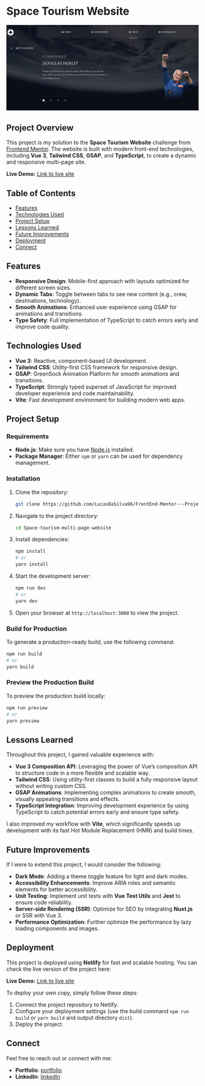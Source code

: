 # Space Tourism Website

![Design preview for the Space tourism website coding challenge](./public/shared/Space-tourism.png)

## Project Overview

This project is my solution to the **Space Tourism Website** challenge from [Frontend Mentor](https://www.frontendmentor.io/challenges/space-tourism-multipage-website-gRWj1URZ3). The website is built with modern front-end technologies, including **Vue 3**, **Tailwind CSS**, **GSAP**, and **TypeScript**, to create a dynamic and responsive multi-page site.

**Live Demo:** [Link to live site](your-live-site-link-here)

## Table of Contents

- [Features](#features)
- [Technologies Used](#technologies-used)
- [Project Setup](#project-setup)
- [Lessons Learned](#lessons-learned)
- [Future Improvements](#future-improvements)
- [Deployment](#deployment)
- [Connect](#connect)

## Features

- **Responsive Design**: Mobile-first approach with layouts optimized for different screen sizes.
- **Dynamic Tabs**: Toggle between tabs to see new content (e.g., crew, destinations, technology).
- **Smooth Animations**: Enhanced user experience using GSAP for animations and transitions.
- **Type Safety**: Full implementation of TypeScript to catch errors early and improve code quality.

## Technologies Used

- **Vue 3**: Reactive, component-based UI development.
- **Tailwind CSS**: Utility-first CSS framework for responsive design.
- **GSAP**: GreenSock Animation Platform for smooth animations and transitions.
- **TypeScript**: Strongly typed superset of JavaScript for improved developer experience and code maintainability.
- **Vite**: Fast development environment for building modern web apps.

## Project Setup

### Requirements

- **Node.js**: Make sure you have [Node.js](https://nodejs.org/en/) installed.
- **Package Manager**: Either `npm` or `yarn` can be used for dependency management.

### Installation

1. Clone the repository:

   ```bash
   git clone https://github.com/LucasDaSilva96/FrontEnd-Mentor---Projects.git
   ```

2. Navigate to the project directory:

   ```bash
   cd Space-tourism-multi-page-website
   ```

3. Install dependencies:

   ```bash
   npm install
   # or
   yarn install
   ```

4. Start the development server:

   ```bash
   npm run dev
   # or
   yarn dev
   ```

5. Open your browser at `http://localhost:3000` to view the project.

### Build for Production

To generate a production-ready build, use the following command:

```bash
npm run build
# or
yarn build
```

### Preview the Production Build

To preview the production build locally:

```bash
npm run preview
# or
yarn preview
```

## Lessons Learned

Throughout this project, I gained valuable experience with:

- **Vue 3 Composition API**: Leveraging the power of Vue’s composition API to structure code in a more flexible and scalable way.
- **Tailwind CSS**: Using utility-first classes to build a fully responsive layout without writing custom CSS.
- **GSAP Animations**: Implementing complex animations to create smooth, visually appealing transitions and effects.
- **TypeScript Integration**: Improving development experience by using TypeScript to catch potential errors early and ensure type safety.

I also improved my workflow with **Vite**, which significantly speeds up development with its fast Hot Module Replacement (HMR) and build times.

## Future Improvements

If I were to extend this project, I would consider the following:

- **Dark Mode**: Adding a theme toggle feature for light and dark modes.
- **Accessibility Enhancements**: Improve ARIA roles and semantic elements for better accessibility.
- **Unit Testing**: Implement unit tests with **Vue Test Utils** and **Jest** to ensure code reliability.
- **Server-side Rendering (SSR)**: Optimize for SEO by integrating **Nuxt.js** or SSR with Vue 3.
- **Performance Optimization**: Further optimize the performance by lazy loading components and images.

## Deployment

This project is deployed using **Netlify** for fast and scalable hosting. You can check the live version of the project here:

**Live Demo:** [Link to live site](your-live-site-link-here)

To deploy your own copy, simply follow these steps:

1. Connect the project repository to Netlify.
2. Configure your deployment settings (use the build command `npm run build` or `yarn build` and output directory `dist`).
3. Deploy the project.

## Connect

Feel free to reach out or connect with me:

- **Portfolio**: [portfolio](https://next-portfolio-three-mu.vercel.app/)
- **LinkedIn**: [linkedIn](www.linkedin.com/in/lucas-da-silva-9955911a0)
